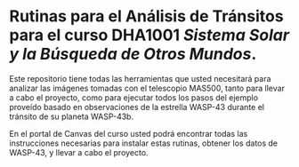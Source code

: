 # Rutinas para el Análisis de Tránsitos para el curso DHA1001 *Sistema Solar y la Búsqueda de Otros Mundos*.

Este repositorio tiene todas las herramientas que usted necesitará para analizar las imágenes tomadas con el telescopio MAS500, tanto para llevar a cabo el proyecto, como para ejecutar todos los pasos del ejemplo proveído basado en observaciones de la estrella WASP-43 durante el tránsito de su planeta WASP-43b.

En el portal de Canvas del curso usted podrá encontrar todas las instrucciones necesarias para instalar estas rutinas, obtener los datos de WASP-43, y llevar a cabo el proyecto. 

